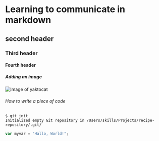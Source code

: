# Learning to communicate in markdown
## second header
### Third header
#### Fourth header
##### Adding an image
![image of yaktocat](https://octodex.github.com/images/yaktocat.png)
###### How to write a piece of code
```
$ git init
Initialized empty Git repository in /Users/skills/Projects/recipe-repository/.git/
```
``` javascript
var myvar = "Hallo, World!";
```
